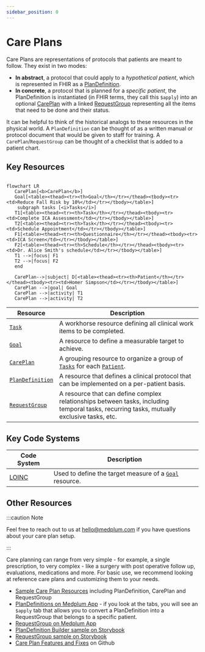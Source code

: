 ```yaml
---
sidebar_position: 0
---
```


# Care Plans

Care Plans are representations of protocols that patients are meant to follow. They exist in two modes:

- **In abstract**, a protocol that could apply to a _hypothetical patient_, which is represented in FHIR as a [PlanDefinition](/docs/api/fhir/resources/plandefinition.mdx).
- **In concrete**, a protocol that is planned for a _specific patient_, the PlanDefinition is instantiated (in FHIR terms, they call this `$apply`) into an optional [CarePlan](/docs/api/fhir/resources/careplan.mdx) with a linked [RequestGroup](/docs/api/fhir/resources/requestgroup.mdx) representing all the items that need to be done and their status.

It can be helpful to think of the historical analogs to these resources in the physical world. A `PlanDefinition` can be thought of as a written manual or protocol document that would be given to staff for training. A `CarePlan`/`RequestGroup` can be thought of a checklist that is added to a patient chart.

## Key Resources

```mermaid

flowchart LR
   CarePlan[<b>CarePlan</b>]
   Goal[<table><thead><tr><th>Goal</th></tr></thead><tbody><tr><td>Reduce Fall Risk by 10%</td></tr></tbody></table>]
    subgraph tasks [<i>Tasks</i>]
   T1[<table><thead><tr><th>Task</th></tr></thead><tbody><tr><td>Complete ICA Assessment</td></tr></tbody></table>]
   T2[<table><thead><tr><th>Task</th></tr></thead><tbody><tr><td>Schedule Appointment</td></tr></tbody></table>]
   F1[<table><thead><tr><th>Questionnaire</th></tr></thead><tbody><tr><td>ICA Screen</td></tr></tbody></table>]
   F2[<table><thead><tr><th>Schedule</th></tr></thead><tbody><tr><td>Dr. Alice Smith's schedule</td></tr></tbody></table>]
   T1 -->|focus| F1
   T2 -->|focus| F2
   end

   CarePlan-->|subject| D[<table><thead><tr><th>Patient</th></tr></thead><tbody><tr><td>Homer Simpson</td></tr></tbody></table>]
   CarePlan -->|goal| Goal
   CarePlan -->|activity| T1
   CarePlan -->|activity| T2

```

| **Resource**                                                | **Description**                                                                                                                             |
| ----------------------------------------------------------- | ------------------------------------------------------------------------------------------------------------------------------------------- |
| [`Task`](/docs/api/fhir/resources/task)                     | A workhorse resource defining all clinical work items to be completed.                                                                      |
| [`Goal`](/docs/api/fhir/resources/goal)                     | A resource to define a measurable target to achieve.                                                                                        |
| [`CarePlan`](/docs/api/fhir/resources/careplan)             | A grouping resource to organize a group of [`Tasks`](/docs/api/fhir/resources/task) for each [`Patient`](/docs/api/fhir/resources/patient). |
| [`PlanDefinition`](/docs/api/fhir/resources/plandefinition) | A resource that defines a clinical protocol that can be implemented on a per-patient basis.                                                 |
| [`RequestGroup`](/docs/api/fhir/resources/requestgroup)     | A resource that can define complex relationships between tasks, including temporal tasks, recurring tasks, mutually exclusive tasks, etc.   |

## Key Code Systems

| **Code System**                                       | **Description**                                                                          |
| ----------------------------------------------------- | ---------------------------------------------------------------------------------------- |
| [LOINC](https://www.medplum.com/docs/careplans/loinc) | Used to define the target measure of a [`Goal`](/docs/api/fhir/resources/goal) resource. |

## Other Resources

:::caution Note

Feel free to reach out to us at hello@medplum.com if you have questions about your care plan setup.

:::

Care planning can range from very simple - for example, a single prescription, to very complex - like a surgery with post operative follow up, evaluations, medications and more. For basic use, we recommend looking at reference care plans and customizing them to your needs.

- [Sample Care Plan Resources](https://github.com/medplum/medplum/blob/86bfdc2435035478d5672daf9cd45a609a012119/packages/react/src/stories/covid19.ts) including PlanDefinition, CarePlan and RequestGroup
- [PlanDefinitions on Medplum App](https://app.medplum.com/PlanDefinition) - if you look at the tabs, you will see an `$apply` tab that allows you to convert a PlanDefinition into a RequestGroup that belongs to a specific patient.
- [RequestGroup on Medplum App](https://app.medplum.com/RequestGroup)
- [PlanDefinition Builder sample on Storybook](https://storybook.medplum.com/?path=/docs/medplum-plandefinitionbuilder--basic)
- [RequestGroup sample on Storybook](https://storybook.medplum.com/?path=/docs/medplum-requestgroupdisplay--simple)
- [Care Plan Features and Fixes](https://github.com/medplum/medplum/pulls?q=is%3Apr+label%3Acareplans) on Github
